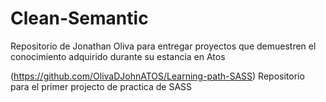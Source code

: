 # Clean-Semantic
Repositorio de Jonathan Oliva para entregar proyectos que demuestren el conocimiento adquirido durante su estancia en Atos

(https://github.com/OlivaDJohnATOS/Learning-path-SASS) Repositorio para el primer projecto de practica de SASS
